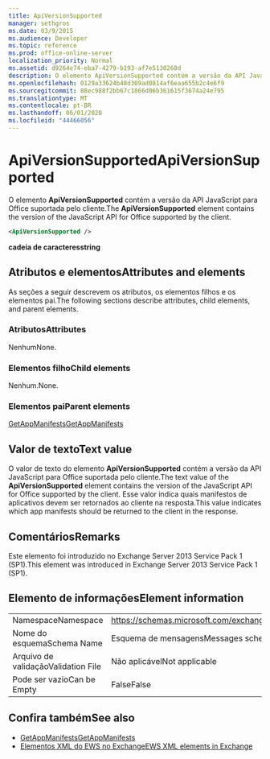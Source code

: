 ```yaml
---
title: ApiVersionSupported
manager: sethgros
ms.date: 03/9/2015
ms.audience: Developer
ms.topic: reference
ms.prod: office-online-server
localization_priority: Normal
ms.assetid: d9264e74-eba7-4279-b193-af7e5130268d
description: O elemento ApiVersionSupported contém a versão da API JavaScript para Office suportada pelo cliente.
ms.openlocfilehash: 0129a33624b48d309ad0814af6eaa655b2c4e6f9
ms.sourcegitcommit: 88ec988f2bb67c1866d06b361615f3674a24e795
ms.translationtype: MT
ms.contentlocale: pt-BR
ms.lasthandoff: 06/01/2020
ms.locfileid: "44466056"
---
```

# <a name="apiversionsupported"></a><span data-ttu-id="476cc-103">ApiVersionSupported</span><span class="sxs-lookup"><span data-stu-id="476cc-103">ApiVersionSupported</span></span>

<span data-ttu-id="476cc-104">O elemento **ApiVersionSupported** contém a versão da API JavaScript para Office suportada pelo cliente.</span><span class="sxs-lookup"><span data-stu-id="476cc-104">The **ApiVersionSupported** element contains the version of the JavaScript API for Office supported by the client.</span></span> 
  
```XML
<ApiVersionSupported />
```

 <span data-ttu-id="476cc-105">**cadeia de caracteres**</span><span class="sxs-lookup"><span data-stu-id="476cc-105">**string**</span></span>
## <a name="attributes-and-elements"></a><span data-ttu-id="476cc-106">Atributos e elementos</span><span class="sxs-lookup"><span data-stu-id="476cc-106">Attributes and elements</span></span>

<span data-ttu-id="476cc-107">As seções a seguir descrevem os atributos, os elementos filhos e os elementos pai.</span><span class="sxs-lookup"><span data-stu-id="476cc-107">The following sections describe attributes, child elements, and parent elements.</span></span>
  
### <a name="attributes"></a><span data-ttu-id="476cc-108">Atributos</span><span class="sxs-lookup"><span data-stu-id="476cc-108">Attributes</span></span>

<span data-ttu-id="476cc-109">Nenhum</span><span class="sxs-lookup"><span data-stu-id="476cc-109">None.</span></span>
  
### <a name="child-elements"></a><span data-ttu-id="476cc-110">Elementos filho</span><span class="sxs-lookup"><span data-stu-id="476cc-110">Child elements</span></span>

<span data-ttu-id="476cc-111">Nenhum.</span><span class="sxs-lookup"><span data-stu-id="476cc-111">None.</span></span>
  
### <a name="parent-elements"></a><span data-ttu-id="476cc-112">Elementos pai</span><span class="sxs-lookup"><span data-stu-id="476cc-112">Parent elements</span></span>

[<span data-ttu-id="476cc-113">GetAppManifests</span><span class="sxs-lookup"><span data-stu-id="476cc-113">GetAppManifests</span></span>](getappmanifests.md)
  
## <a name="text-value"></a><span data-ttu-id="476cc-114">Valor de texto</span><span class="sxs-lookup"><span data-stu-id="476cc-114">Text value</span></span>

<span data-ttu-id="476cc-115">O valor de texto do elemento **ApiVersionSupported** contém a versão da API JavaScript para Office suportada pelo cliente.</span><span class="sxs-lookup"><span data-stu-id="476cc-115">The text value of the **ApiVersionSupported** element contains the version of the JavaScript API for Office supported by the client.</span></span> <span data-ttu-id="476cc-116">Esse valor indica quais manifestos de aplicativos devem ser retornados ao cliente na resposta.</span><span class="sxs-lookup"><span data-stu-id="476cc-116">This value indicates which app manifests should be returned to the client in the response.</span></span> 
  
## <a name="remarks"></a><span data-ttu-id="476cc-117">Comentários</span><span class="sxs-lookup"><span data-stu-id="476cc-117">Remarks</span></span>

<span data-ttu-id="476cc-118">Este elemento foi introduzido no Exchange Server 2013 Service Pack 1 (SP1).</span><span class="sxs-lookup"><span data-stu-id="476cc-118">This element was introduced in Exchange Server 2013 Service Pack 1 (SP1).</span></span>
  
## <a name="element-information"></a><span data-ttu-id="476cc-119">Elemento de informações</span><span class="sxs-lookup"><span data-stu-id="476cc-119">Element information</span></span>

|||
|:-----|:-----|
|<span data-ttu-id="476cc-120">Namespace</span><span class="sxs-lookup"><span data-stu-id="476cc-120">Namespace</span></span>  <br/> | https://schemas.microsoft.com/exchange/services/2006/messages  <br/> |
|<span data-ttu-id="476cc-121">Nome do esquema</span><span class="sxs-lookup"><span data-stu-id="476cc-121">Schema Name</span></span>  <br/> |<span data-ttu-id="476cc-122">Esquema de mensagens</span><span class="sxs-lookup"><span data-stu-id="476cc-122">Messages schema</span></span>  <br/> |
|<span data-ttu-id="476cc-123">Arquivo de validação</span><span class="sxs-lookup"><span data-stu-id="476cc-123">Validation File</span></span>  <br/> |<span data-ttu-id="476cc-124">Não aplicável</span><span class="sxs-lookup"><span data-stu-id="476cc-124">Not applicable</span></span>  <br/> |
|<span data-ttu-id="476cc-125">Pode ser vazio</span><span class="sxs-lookup"><span data-stu-id="476cc-125">Can be Empty</span></span>  <br/> |<span data-ttu-id="476cc-126">False</span><span class="sxs-lookup"><span data-stu-id="476cc-126">False</span></span>  <br/> |
   
## <a name="see-also"></a><span data-ttu-id="476cc-127">Confira também</span><span class="sxs-lookup"><span data-stu-id="476cc-127">See also</span></span>

- [<span data-ttu-id="476cc-128">GetAppManifests</span><span class="sxs-lookup"><span data-stu-id="476cc-128">GetAppManifests</span></span>](getappmanifests.md)
- [<span data-ttu-id="476cc-129">Elementos XML do EWS no Exchange</span><span class="sxs-lookup"><span data-stu-id="476cc-129">EWS XML elements in Exchange</span></span>](ews-xml-elements-in-exchange.md)

